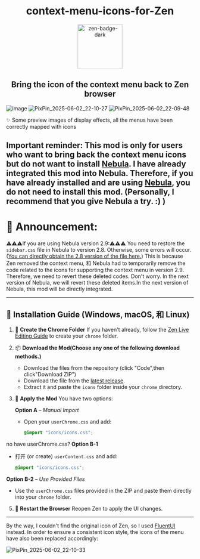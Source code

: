 <h1 align="center">context-menu-icons-for-Zen</h1>
<div align="center">
    <a href="https://zen-browser.app/">
        <img width="120" alt="zen-badge-dark" src="https://github.com/user-attachments/assets/d6ab3ddf-6630-4062-92d0-22497d2a3f9a" />
    </a>
</div>

<h2 align="center">Bring the icon of the context menu back to Zen browser</h2>

![image](https://github.com/user-attachments/assets/0e939644-34fc-4284-b0de-3c062be2bf3a)
![PixPin_2025-06-02_22-10-27](https://github.com/user-attachments/assets/2b86b4cf-d868-46fc-b438-305c4f3537c5)
![PixPin_2025-06-02_22-09-48](https://github.com/user-attachments/assets/c0461249-4f38-46da-bb25-62f3568a943d)

✨ Some preview images of display effects, all the menus have been correctly mapped with icons

## Important reminder: This mod is only for users who want to bring back the context menu icons but do not want to install [Nebula](https://github.com/JustAdumbPrsn/Zen-Nebula). I have already integrated this mod into Nebula. Therefore, if you have already installed and are using [Nebula](https://github.com/JustAdumbPrsn/Zen-Nebula), you do not need to install this mod. (Personally, I recommend that you give Nebula a try. :) ) 
# 🚀 Announcement:
 ⚠️⚠️⚠️If you are using Nebula version 2.9:⚠️⚠️⚠️
You need to restore the `sidebar.css` file in Nebula to version 2.8. Otherwise, some errors will occur.([You can directly obtain the 2.8 version of the file here.](https://github.com/1247343406/context-menu-icons-for-Zen/blob/1fbf240bb748cd7c6e0b370890d5a1d8da1a5d07/Sidebar.css)) This is because Zen removed the context menu, 和 Nebula had to temporarily remove the code related to the icons for supporting the context menu in version 2.9. Therefore, we need to revert these deleted codes. Don't worry. In the next version of Nebula, we will revert these deleted items.In the next version of Nebula, this mod will be directly integrated.



---

## 🔖 **Installation Guide** (Windows, macOS, 和 Linux)


1. 📁 **Create the Chrome Folder**
   If you haven't already, follow the [Zen Live Editing Guide](https://docs.zen-browser.app/guides/live-editing) to create your `chrome` folder.

2. 📦 **Download the Mod(Choose any one of the following download methods.)**
   - Download the files from the repository (click "Code",then click"Download ZIP")
   - Download the file from the [latest release](https://github.com/1247343406/context-menu-icons-for-Zen/releases).
   - Extract it and paste the `icons` folder inside your `chrome` directory.

4. 🧩 **Apply the Mod**
   You have two options:

   **Option A** – *Manual Import*
   - Open your `userChrome.css` and add:
     ```css
     @import "icons/icons.css";
     ```
  no have userChrome.css?
  **Option B-1**
   - 打开 (or create) `userContent.css` and add:
     ```css
     @import "icons/icons.css";
     ```
   **Option B-2** – *Use Provided Files*
   - Use the `userChrome.css`  files provided in the ZIP and paste them directly into your `chrome` folder.

5. 🔄 **Restart the Browser**
   Reopen Zen to apply the UI changes.

---
By the way, I couldn't find the original icon of Zen, so I used  [FluentUI](https://github.com/microsoft/fluentui-system-icons) instead.
In order to ensure a consistent icon style, the icons of the menu have also been replaced accordingly:

![PixPin_2025-06-02_22-10-33](https://github.com/user-attachments/assets/2d450fdd-5b3b-4ff3-a9e2-823c35e23009)

